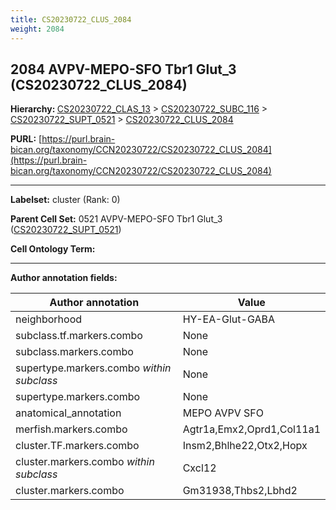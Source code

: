 ```yaml
---
title: CS20230722_CLUS_2084
weight: 2084
---
```

## 2084 AVPV-MEPO-SFO Tbr1 Glut_3 (CS20230722_CLUS_2084)
<b>Hierarchy: </b>
[CS20230722_CLAS_13](../CS20230722_CLAS_13) >
[CS20230722_SUBC_116](../CS20230722_SUBC_116) >
[CS20230722_SUPT_0521](../CS20230722_SUPT_0521) >
[CS20230722_CLUS_2084](../CS20230722_CLUS_2084)

**PURL:** [https://purl.brain-bican.org/taxonomy/CCN20230722/CS20230722_CLUS_2084](https://purl.brain-bican.org/taxonomy/CCN20230722/CS20230722_CLUS_2084)

---


**Labelset:** cluster (Rank: 0)

**Parent Cell Set:** 0521 AVPV-MEPO-SFO Tbr1 Glut_3 ([CS20230722_SUPT_0521](../CS20230722_SUPT_0521))



**Cell Ontology Term:** 

[MARKER GENES.]: #


---

[TRANSFERRED ANNOTATIONS.]: #


[AUTHOR ANNOTATION FIELDS.]: #


**Author annotation fields:**

| Author annotation | Value |
|-------------------|-------|
|neighborhood|HY-EA-Glut-GABA|
|subclass.tf.markers.combo|None|
|subclass.markers.combo|None|
|supertype.markers.combo _within subclass_|None|
|supertype.markers.combo|None|
|anatomical_annotation|MEPO AVPV SFO|
|merfish.markers.combo|Agtr1a,Emx2,Oprd1,Col11a1|
|cluster.TF.markers.combo|Insm2,Bhlhe22,Otx2,Hopx|
|cluster.markers.combo _within subclass_|Cxcl12|
|cluster.markers.combo|Gm31938,Thbs2,Lbhd2|
